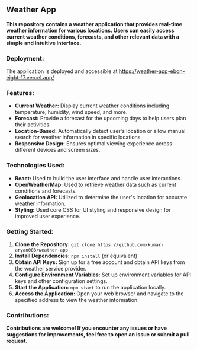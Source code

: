 ## **Weather App**

**This repository contains a weather application that provides real-time weather information for various locations. Users can easily access current weather conditions, forecasts, and other relevant data with a simple and intuitive interface.**

### **Deployment:**

The application is deployed and accessible at https://weather-app-ebon-eight-17.vercel.app/

### **Features:**

- **Current Weather:** Display current weather conditions including temperature, humidity, wind speed, and more.
- **Forecast:** Provide a forecast for the upcoming days to help users plan their activities.
- **Location-Based:** Automatically detect user's location or allow manual search for weather information in specific locations.
- **Responsive Design:** Ensures optimal viewing experience across different devices and screen sizes.

### **Technologies Used:**

- **React:** Used to build the user interface and handle user interactions.
- **OpenWeatherMap:** Used to retrieve weather data such as current conditions and forecasts.
- **Geolocation API:** Utilized to determine the user's location for accurate weather information.
- **Styling:** Used core CSS for UI styling and responsive design for improved user experience.

### **Getting Started:**

1. **Clone the Repository:** `git clone https://github.com/kumar-aryan083/weather-app`
2. **Install Dependencies:** `npm install` (or equivalent)
3. **Obtain API Keys:** Sign up for a free account and obtain API keys from the weather service provider.
4. **Configure Environment Variables:** Set up environment variables for API keys and other configuration settings.
5. **Start the Application:** `npm start` to run the application locally.
6. **Access the Application:** Open your web browser and navigate to the specified address to view the weather information.

### **Contributions:**

**Contributions are welcome! If you encounter any issues or have suggestions for improvements, feel free to open an issue or submit a pull request.**
